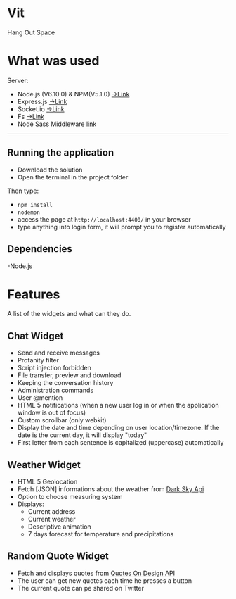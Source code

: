 # Vit
Hang Out Space   

# What was used
Server:
- Node.js (V6.10.0) & NPM(V5.1.0) [->Link](https://nodejs.org/en/)
- Express.js [->Link](https://expressjs.com/)
- Socket.io [->Link](https://socket.io/)
- Fs [->Link](https://nodejs.org/api/fs.html)
- Node Sass Middleware [link](https://github.com/sass/node-sass-middleware)
-------------------------
## Running the application 
- Download the solution   
- Open the terminal in the project folder    

Then type:   
- `npm install`    
- `nodemon`   
- access the page at `http://localhost:4400/` in your browser   
- type anything into login form, it will prompt you to register automatically

## Dependencies   
-Node.js

# Features  
A list of the widgets and what can they do.   

## Chat Widget
- Send and receive messages
- Profanity filter
- Script injection forbidden
- File transfer, preview and download
- Keeping the conversation history
- Administration commands
- User @mention
- HTML 5 notifications (when a new user log in or when the application window is out of focus)  
- Custom scrollbar (only webkit)
- Display the date and time depending on user location/timezone. If the date is the current day, it will display "today"
- First letter from each sentence is capitalized (uppercase) automatically   

## Weather Widget  
- HTML 5 Geolocation
- Fetch [JSON] informations about the weather from [Dark Sky Api](https://darksky.net/dev/)
- Option to choose measuring system
- Displays: 
    - Current address
    - Current weather
    - Descriptive animation
    - 7 days forecast for temperature and precipitations

## Random Quote Widget  
- Fetch and displays quotes from [Quotes On Design API](https://quotesondesign.com/api-v4-0/)
- The user can get new quotes each time he presses a button
- The current quote can pe shared on Twitter